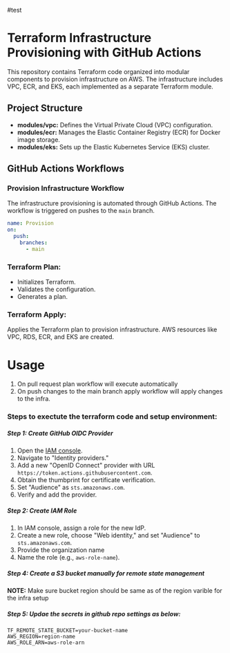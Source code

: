 #test

# Terraform Infrastructure Provisioning with GitHub Actions

This repository contains Terraform code organized into modular components to provision infrastructure on AWS. The infrastructure includes VPC, ECR, and EKS, each implemented as a separate Terraform module.

## Project Structure

- **modules/vpc:** Defines the Virtual Private Cloud (VPC) configuration.
- **modules/ecr:** Manages the Elastic Container Registry (ECR) for Docker image storage.
- **modules/eks:** Sets up the Elastic Kubernetes Service (EKS) cluster.

## GitHub Actions Workflows

### Provision Infrastructure Workflow

The infrastructure provisioning is automated through GitHub Actions. The workflow is triggered on pushes to the `main` branch.

```yaml
name: Provision 
on:
  push:
    branches:
      - main
```

### Terraform Plan:
- Initializes Terraform.
- Validates the configuration.
- Generates a plan.

### Terraform Apply:
Applies the Terraform plan to provision infrastructure.
AWS resources like VPC, RDS, ECR, and EKS are created.

# Usage
1. On pull request plan workflow will execute automatically
2. On push changes to the main branch apply workflow will apply changes to the infra.

### Steps to exectute the terraform code and setup environment:
##### Step 1: Create GitHub OIDC Provider

1. Open the [IAM console](https://console.aws.amazon.com/iam/).
2. Navigate to "Identity providers."
3. Add a new "OpenID Connect" provider with URL `https://token.actions.githubusercontent.com`.
4. Obtain the thumbprint for certificate verification.
5. Set "Audience" as `sts.amazonaws.com`.
6. Verify and add the provider.

##### Step 2: Create IAM Role

1. In IAM console, assign a role for the new IdP.
2. Create a new role, choose "Web identity," and set "Audience" to `sts.amazonaws.com`.
3. Provide the organization name
4. Name the role (e.g., `aws-role-name`).

##### Step 4: Create a S3 bucket manually for remote state management
**NOTE:** Make sure bucket region should be same as of the region varible for the infra setup
##### Step 5: Updae the secrets in github repo settings as below:
```
TF_REMOTE_STATE_BUCKET=your-bucket-name
AWS_REGION=region-name
AWS_ROLE_ARN=aws-role-arn
```
